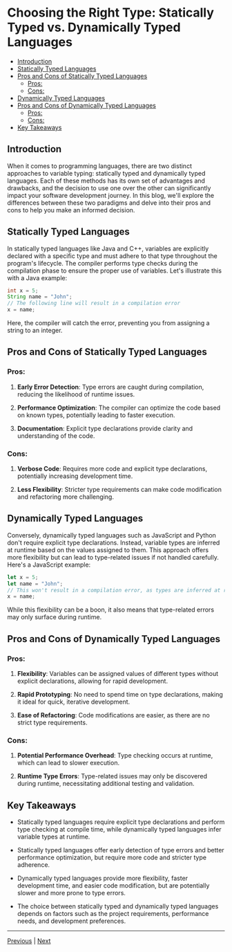 <!-- omit in toc -->
# Choosing the Right Type: Statically Typed vs. Dynamically Typed Languages

- [Introduction](#introduction)
- [Statically Typed Languages](#statically-typed-languages)
- [Pros and Cons of Statically Typed Languages](#pros-and-cons-of-statically-typed-languages)
  - [Pros:](#pros)
  - [Cons:](#cons)
- [Dynamically Typed Languages](#dynamically-typed-languages)
- [Pros and Cons of Dynamically Typed Languages](#pros-and-cons-of-dynamically-typed-languages)
  - [Pros:](#pros-1)
  - [Cons:](#cons-1)
- [Key Takeaways](#key-takeaways)


## Introduction

When it comes to programming languages, there are two distinct approaches to variable typing: statically typed and dynamically typed languages. Each of these methods has its own set of advantages and drawbacks, and the decision to use one over the other can significantly impact your software development journey. In this blog, we'll explore the differences between these two paradigms and delve into their pros and cons to help you make an informed decision.

## Statically Typed Languages

In statically typed languages like Java and C++, variables are explicitly declared with a specific type and must adhere to that type throughout the program's lifecycle. The compiler performs type checks during the compilation phase to ensure the proper use of variables. Let's illustrate this with a Java example:

```java
int x = 5;
String name = "John";
// The following line will result in a compilation error
x = name;
```

Here, the compiler will catch the error, preventing you from assigning a string to an integer.

## Pros and Cons of Statically Typed Languages

### Pros:

1. **Early Error Detection**: Type errors are caught during compilation, reducing the likelihood of runtime issues.
    
2. **Performance Optimization**: The compiler can optimize the code based on known types, potentially leading to faster execution.
    
3. **Documentation**: Explicit type declarations provide clarity and understanding of the code.
    

### Cons:

1. **Verbose Code**: Requires more code and explicit type declarations, potentially increasing development time.
    
2. **Less Flexibility**: Stricter type requirements can make code modification and refactoring more challenging.

## Dynamically Typed Languages

Conversely, dynamically typed languages such as JavaScript and Python don't require explicit type declarations. Instead, variable types are inferred at runtime based on the values assigned to them. This approach offers more flexibility but can lead to type-related issues if not handled carefully. Here's a JavaScript example:

```javascript
let x = 5;
let name = "John";
// This won't result in a compilation error, as types are inferred at runtime
x = name;
```

While this flexibility can be a boon, it also means that type-related errors may only surface during runtime.
    

## Pros and Cons of Dynamically Typed Languages

### Pros:

1. **Flexibility**: Variables can be assigned values of different types without explicit declarations, allowing for rapid development.
    
2. **Rapid Prototyping**: No need to spend time on type declarations, making it ideal for quick, iterative development.
    
3. **Ease of Refactoring**: Code modifications are easier, as there are no strict type requirements.
    

### Cons:

1. **Potential Performance Overhead**: Type checking occurs at runtime, which can lead to slower execution.
    
2. **Runtime Type Errors**: Type-related issues may only be discovered during runtime, necessitating additional testing and validation.
    

## Key Takeaways

- Statically typed languages require explicit type declarations and perform type checking at compile time, while dynamically typed languages infer variable types at runtime.

- Statically typed languages offer early detection of type errors and better performance optimization, but require more code and stricter type adherence.

- Dynamically typed languages provide more flexibility, faster development time, and easier code modification, but are potentially slower and more prone to type errors.

- The choice between statically typed and dynamically typed languages depends on factors such as the project requirements, performance needs, and development preferences.

---

[Previous](./data-types-in-javascript.md) | [Next](./javaScript-data-types.md)